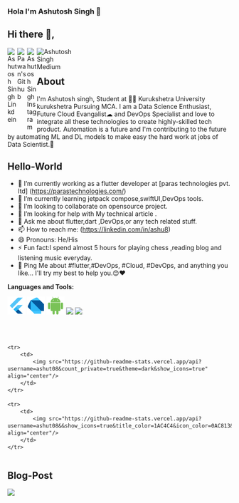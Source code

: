### Hola I'm Ashutosh Singh 👋

## Hi there 👋,           

<a href="https://linkedin.com/in/ashu8">
  <img align="left" alt="Ashutosh Singh Linkdein" width="22px" src="https://cdn.jsdelivr.net/npm/simple-icons@v3/icons/linkedin.svg" />
</a>
<a href="https://github.com/ashut08">
  <img align="left" alt="Pawan's Github" width="22px" src="https://cdn.jsdelivr.net/npm/simple-icons@v3/icons/github.svg" />
</a>
<a href="https://instagram.com/ashusingh.unch/">
  <img align="left" alt="Ashutosh Singh Instagram" width="22px" src="https://cdn.jsdelivr.net/npm/simple-icons@v3/icons/instagram.svg" />
</a>
<a href="https://ashusingh-unch8.medium.com/">
  <img align="left" alt="Ashutosh Singh Medium"  width="80px" src="https://miro.medium.com/max/968/1*F6SrJR7_s95r6oCF3ugMZw.png" />
</a>


<br/>
<br/>

## About
I'm Ashutosh singh, Student at 👨‍💻 Kurukshetra University kurukshetra Pursuing MCA. I am a Data Science Enthusiast, Future Cloud Evangalist☁ and DevOps Specialist and love to integrate all these technologies to create highly-skilled tech product. Automation is a future and I'm contributing to the future by automating ML and DL models to make easy the hard work at jobs of Data Scientist.🙏



## Hello-World
- 🔭 I’m currently working as a flutter developer at  [paras technologies pvt. ltd] (https://parastechnologies.com/)
- 🌱 I’m currently learning jetpack compose,swiftUI,DevOps tools.
- 👯 I’m looking to collaborate on opensource project.
- 🤔 I’m looking for help with My technical article .
- 💬 Ask me about flutter,dart ,DevOps,or any tech related stuff.
- 📫 How to reach me: (https://linkedin.com/in/ashu8) 
- 😄 Pronouns: He/His
- ⚡ Fun fact:I spend almost 5 hours for playing chess ,reading blog and listening music everyday.
- 💬 Ping Me about  #flutter,#DevOps,  #Cloud, #DevOps, and anything you like... I'll try my best to help you.😊❤


**Languages and Tools:**  

<code><img height="40" src="https://raw.githubusercontent.com/github/explore/80688e429a7d4ef2fca1e82350fe8e3517d3494d/topics/flutter/flutter.png"></code>
<code><img height="40" src="https://raw.githubusercontent.com/github/explore/80688e429a7d4ef2fca1e82350fe8e3517d3494d/topics/dart/dart.png"></code>
<code><img height="40" src="https://raw.githubusercontent.com/github/explore/80688e429a7d4ef2fca1e82350fe8e3517d3494d/topics/android/android.png"></code>
<code><img height="40" src="https://upload.wikimedia.org/wikipedia/commons/c/c3/Python-logo-notext.svg"></code>
<code><img height="40" src="https://pbs.twimg.com/profile_images/1399329694340747271/T5fbWxtN_400x400.png" >

</code>


<br/>




<table>
   
    <tr>
        <td>
            <img src="https://github-readme-stats.vercel.app/api?username=ashut08&count_private=true&theme=dark&show_icons=true" align="center"/>
        </td>
    </tr>
  
    <tr>
        <td>
            <img src="https://github-readme-stats.vercel.app/api?username=ashut08&&show_icons=true&title_color=1AC4C4&icon_color=0AC813&text_color=daf7dc&bg_color=010545" align="center"/>
        </td>
    </tr>
    
</table>



## Blog-Post





<a href="https://ashuflutterdev.medium.com/">
<img src="https://github-readme-medium.vercel.app/?username=ashuflutterdev&limit=42"/>
</a>
